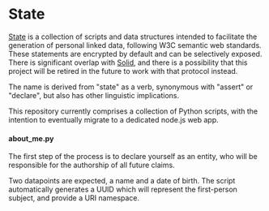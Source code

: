 # State

[State](https://github.com/paulduchesne/state) is a collection of scripts and data structures intended to facilitate the generation of personal linked data, following W3C semantic web standards. These statements are encrypted by default and can be selectively exposed. There is significant overlap with [Solid](https://solidproject.org/), and there is a possibility that this project will be retired in the future to work with that protocol instead.

The name is derived from "state" as a verb, synonymous with "assert" or "declare", but also has other linguistic implications.

This repository currently comprises a collection of Python scripts, with the intention to eventually migrate to a dedicated node.js web app.

#### about_me.py

The first step of the process is to declare yourself as an entity, who will be responsible for the authorship of all future claims.

Two datapoints are expected, a name and a date of birth. The script automatically generates a UUID which will represent the first-person subject, and provide a URI namespace.